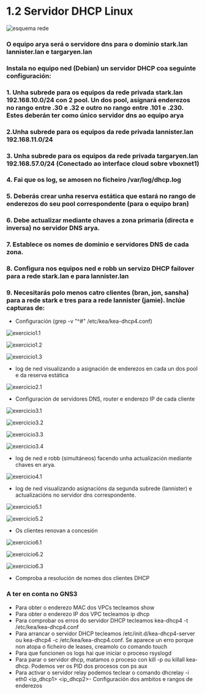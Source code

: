 # 1.2 Servidor DHCP Linux
![esquema rede](./imaxes/esquema_rede.png)

### O equipo arya será o servidore dns para o dominio stark.lan lannister.lan e targaryen.lan

### Instala no equipo ned (Debian) un servidor DHCP coa seguinte configuración:

### 1. Unha subrede para os equipos da rede privada stark.lan 192.168.10.0/24 con 2 pool. Un dos pool, asignará enderezos no rango entre .30 e .32 e outro no rango entre .101 e .230. Estes deberán ter como único servidor dns ao equipo arya

### 2.Unha subrede para os equipos da rede privada lannister.lan 192.168.11.0/24

### 3. Unha subrede para os equipos da rede privada targaryen.lan 192.168.57.0/24  (Conectado ao interface cloud sobre vboxnet1)

### 4. Fai que os log, se amosen no ficheiro /var/log/dhcp.log

### 5. Deberás crear unha reserva estática que estará no rango de enderezos do seu pool correspondente (para o equipo bran)

### 6. Debe actualizar mediante chaves a zona primaria (directa e inversa) no servidor DNS arya.

### 7. Establece os nomes de dominio e servidores DNS  de cada zona.

### 8. Configura nos equipos ned e robb un servizo DHCP failover para a rede stark.lan  e para lannister.lan

### 9. Necesitarás polo menos catro clientes (bran, jon, sansha) para a rede stark e tres para a  rede lannister (jamie). Inclúe capturas de:
- Configuración (grep -v "^#" /etc/kea/kea-dhcp4.conf)

![exercicio1.1](./imaxes/exercicio1.1.png)

![exercicio1.2](./imaxes/exercicio1.2.png)

![exercicio1.3](./imaxes/exercicio1.3.png)

- log de ned visualizando a asignación de enderezos en cada un dos pool e da reserva estática

![exercicio2.1](./imaxes/exercicio2.1.png)

- Configuración de servidores DNS, router e enderezo IP de cada cliente

![exercicio3.1](./imaxes/exercicio3.1.png)

![exercicio3.2](./imaxes/exercicio3.2.png)

![exercicio3.3](./imaxes/exercicio3.3.png)

![exercicio3.4](./imaxes/exercicio3.4.png)

- log de ned e robb (simultáneos) facendo unha actualización mediante chaves en arya.

![exercicio4.1](./imaxes/exercicio4.1.png)

- log de ned visualizando asignacións da segunda subrede (lannister) e actualizacións no servidor dns correspondente.

![exercicio5.1](./imaxes/exercicio5.1.png)

![exercicio5.2](./imaxes/exercicio5.2.png)

- Os clientes renovan a concesión

![exercicio6.1](./imaxes/exercicio6.1.png)

![exercicio6.2](./imaxes/exercicio6.2.png)

![exercicio6.3](./imaxes/exercicio6.3.png)

- Comproba a resolución de nomes dos clientes DHCP



### A ter en conta no GNS3

- Para obter o enderezo MAC dos VPCs tecleamos show
- Para obter o enderezo IP dos VPC tecleamos ip dhcp
- Para comprobar os erros do servidor DHCP tecleamos kea-dhcp4 -t /etc/kea/kea-dhcp4.conf
- Para arrancar o servidor DHCP tecleamos /etc/init.d/kea-dhcp4-server ou kea-dhcp4 -c /etc/kea/kea-dhcp4.conf.  Se aparece un erro porque non atopa o ficheiro de leases, creamolo co comando touch
- Para que funcionen os logs hai que iniciar o proceso rsyslogd
- Para parar o servidor dhcp, matamos o proceso con kill -p <pid>  ou killall kea-dhcp. Podemos ver os PID dos procesos con ps aux
- Para activar o servidor relay podemos teclear o comando dhcrelay -i eth0 <ip_dhcp1> <ip_dhcp2>- Configuración dos ambitos e rangos de enderezos



